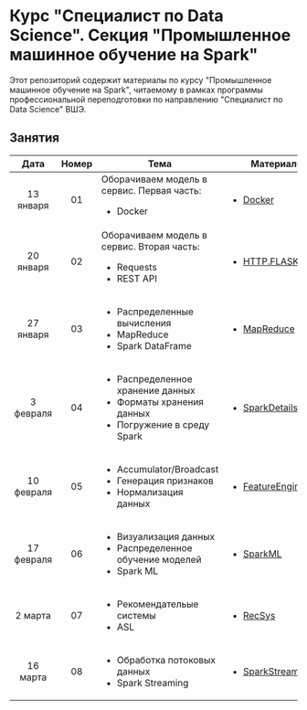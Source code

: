 # Курс "Специалист по Data Science". Секция "Промышленное машинное обучение на Spark"

Этот репозиторий содержит материалы по курсу "Промышленное машинное обучение на Spark", читаемому в рамках программы профессиональной переподготовки по направлению "Специалист по Data Science" ВШЭ.

## Занятия

|    Дата    | Номер | Тема                                                         | Материалы                                                    | ДЗ                                                           |
| :--------: | :---: | ------------------------------------------------------------ | ------------------------------------------------------------ | ------------------------------------------------------------ |
| 13 января  |  01   | Оборачиваем модель в сервис. Первая часть:<ul><li>Docker</li></ul> | <ul><li>[Docker](Lectures/Lecture1)</li></ul>| ( ͡▀̿ ̿ ͜ʖ ͡▀̿ ̿ ) |
| 20 января  |  02   | Оборачиваем модель в сервис. Вторая часть:<ul><li>Requests</li><li>REST API</li></ul> | <ul><li> [HTTP.FLASK.REST](Lectures/Lecture2)</li></ul> | <ul><li>[ДЗ 1](Tasks/Task1)</li></ul> |
| 27 января  |  03   | <ul><li>Распределенные вычисления</li><li>MapReduce</li><li>Spark DataFrame</li></ul> | <ul><li>[MapReduce](Lectures/Lecture3)</li></ul> | ( ͡▀̿ ̿ ͜ʖ ͡▀̿ ̿ ) |
| 3 февраля |  04   | <ul><li>Распределенное хранение данных</li><li>Форматы хранения данных</li><li>Погружение в среду Spark</li></ul> | <ul><li>[SparkDetails](Lectures/Lecture4)</li></ul> | <ul><li>[ДЗ 2](Tasks/Task2)</li></ul> |
| 10 февраля |  05   | <ul><li>Accumulator/Broadcast</li><li>Генерация признаков</li><li>Нормализация данных</li></ul> | <ul><li>[FeatureEngineering](Lectures/Lecture5)</li></ul>  | ( ͡▀̿ ̿ ͜ʖ ͡▀̿ ̿ ) |
| 17 февраля |  06   | <ul><li>Визуализация данных</li><li>Распределенное обучение моделей</li><li>Spark ML</li></ul> | <ul><li>[SparkML](Lectures/Lecture6)</li></ul> | <ul><li>[ДЗ 3](Tasks/Task3)</li></ul> |
| 2 марта   |  07   | <ul><li>Рекомендательые системы</li><li>ASL</li></ul> | <ul><li>[RecSys](Lectures/Lecture7)</li></ul> | ( ͡▀̿ ̿ ͜ʖ ͡▀̿ ̿ ) |
| 16 марта  |  08   | <ul><li>Обработка потоковых данных</li><li>Spark Streaming</li></ul> | <ul><li>[SparkStreaming](Lectures/Lecture8)</li></ul>  | <ul><li>[ДЗ 4](Tasks/Task4)</li></ul> |
